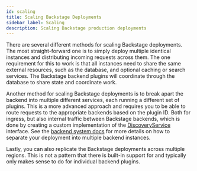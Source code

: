 ```yaml
---
id: scaling
title: Scaling Backstage Deployments
sidebar_label: Scaling
description: Scaling Backstage production deployments
---
```


There are several different methods for scaling Backstage deployments. The most
straight-forward one is to simply deploy multiple identical instances and distributing
incoming requests across them. The one requirement for this to work is that all instances
need to share the same external resources, such as the database, and optional caching or
search services. The Backstage backend plugins will coordinate through the database
to share state and coordinate work.

Another method for scaling Backstage deployments is to break apart the backend
into multiple different services, each running a different set of plugins. This
is a more advanced approach and requires you to be able to route requests to
the appropriate backends based on the plugin ID. Both for ingress, but also
internal traffic between Backstage backends, which is done by creating a custom
implementation of the [DiscoveryService](../reference/backend-plugin-api.discoveryservice.md) interface. See the [backend system docs](../../backend-system/building-backends/01-index.md#split-into-multiple-backends) for more details on how to separate your deployment into multiple backend instances.

Lastly, you can also replicate the Backstage deployments across multiple regions.
This is not a pattern that there is built-in support for and typically only makes
sense to do for individual backend plugins.
